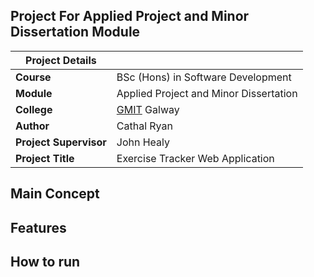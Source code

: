 ## Project For Applied Project and Minor Dissertation Module

| Project Details        |                                        |
| ---------------------- | -------------------------------------- |
| **Course**             | BSc (Hons) in Software Development     |
| **Module**             | Applied Project and Minor Dissertation |
| **College**            | [GMIT](http://www.gmit.ie/) Galway     |
| **Author**             | Cathal Ryan                            |
| **Project Supervisor** | John Healy                             |
| **Project Title**      | Exercise Tracker Web Application       |

## Main Concept

## Features

## How to run

